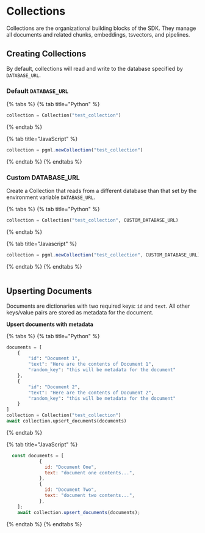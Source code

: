 # Collections



Collections are the organizational building blocks of the SDK. They manage all documents and related chunks, embeddings, tsvectors, and pipelines.

## Creating Collections

By default, collections will read and write to the database specified by `DATABASE_URL`.

### **Default `DATABASE_URL`**

{% tabs %}
{% tab title="Python" %}
```python
collection = Collection("test_collection")
```
{% endtab %}

{% tab title="JavaScript" %}
```javascript
collection = pgml.newCollection("test_collection")
```
{% endtab %}
{% endtabs %}

### **Custom DATABASE\_URL**

Create a Collection that reads from a different database than that set by the environment variable `DATABASE_URL`.

{% tabs %}
{% tab title="Python" %}
```python
collection = Collection("test_collection", CUSTOM_DATABASE_URL)
```
{% endtab %}

{% tab title="Javascript" %}
```javascript
collection = pgml.newCollection("test_collection", CUSTOM_DATABASE_URL)
```
{% endtab %}
{% endtabs %}

```
```

## Upserting Documents

Documents are dictionaries with two required keys: `id` and `text`. All other keys/value pairs are stored as metadata for the document.

**Upsert documents with metadata**

{% tabs %}
{% tab title="Python" %}
```python
documents = [
    {
        "id": "Document 1",
        "text": "Here are the contents of Document 1",
        "random_key": "this will be metadata for the document"
    },
    {
        "id": "Document 2",
        "text": "Here are the contents of Document 2",
        "random_key": "this will be metadata for the document"
    }
]
collection = Collection("test_collection")
await collection.upsert_documents(documents)
```
{% endtab %}

{% tab title="JavaScript" %}
```javascript
  const documents = [
            {
              id: "Document One",
              text: "document one contents...",
            },
            {
              id: "Document Two",
              text: "document two contents...",
            },
    ];
    await collection.upsert_documents(documents);
```
{% endtab %}
{% endtabs %}
